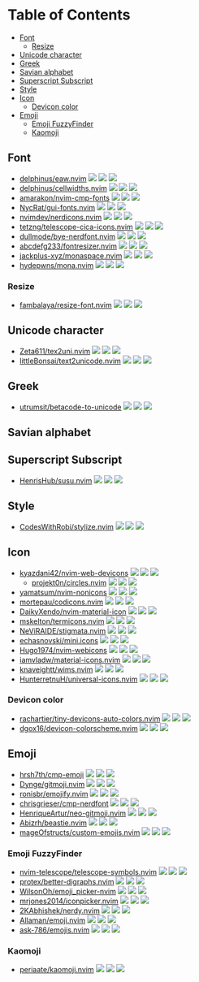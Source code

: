 # Table of Contents

<!-- toc -->

- [Font](#font)
  - [Resize](#resize)
- [Unicode character](#unicode-character)
- [Greek](#greek)
- [Savian alphabet](#savian-alphabet)
- [Superscript Subscript](#superscript-subscript)
- [Style](#style)
- [Icon](#icon)
  - [Devicon color](#devicon-color)
- [Emoji](#emoji)
  - [Emoji FuzzyFinder](#emoji-fuzzyfinder)
  - [Kaomoji](#kaomoji)

<!-- tocstop -->

## Font

- [delphinus/eaw.nvim](https://github.com/delphinus/eaw.nvim) ![](https://img.shields.io/github/stars/delphinus/eaw.nvim) ![](https://img.shields.io/github/last-commit/delphinus/eaw.nvim) ![](https://img.shields.io/github/commit-activity/y/delphinus/eaw.nvim)
- [delphinus/cellwidths.nvim](https://github.com/delphinus/cellwidths.nvim) ![](https://img.shields.io/github/stars/delphinus/cellwidths.nvim) ![](https://img.shields.io/github/last-commit/delphinus/cellwidths.nvim) ![](https://img.shields.io/github/commit-activity/y/delphinus/cellwidths.nvim)
- [amarakon/nvim-cmp-fonts](https://github.com/amarakon/nvim-cmp-fonts) ![](https://img.shields.io/github/stars/amarakon/nvim-cmp-fonts) ![](https://img.shields.io/github/last-commit/amarakon/nvim-cmp-fonts) ![](https://img.shields.io/github/commit-activity/y/amarakon/nvim-cmp-fonts)
- [NycRat/gui-fonts.nvim](https://github.com/NycRat/gui-fonts.nvim) ![](https://img.shields.io/github/stars/NycRat/gui-fonts.nvim) ![](https://img.shields.io/github/last-commit/NycRat/gui-fonts.nvim) ![](https://img.shields.io/github/commit-activity/y/NycRat/gui-fonts.nvim)
- [nvimdev/nerdicons.nvim](https://github.com/nvimdev/nerdicons.nvim) ![](https://img.shields.io/github/stars/nvimdev/nerdicons.nvim) ![](https://img.shields.io/github/last-commit/nvimdev/nerdicons.nvim) ![](https://img.shields.io/github/commit-activity/y/nvimdev/nerdicons.nvim)
- [tetzng/telescope-cica-icons.nvim](https://github.com/tetzng/telescope-cica-icons.nvim) ![](https://img.shields.io/github/stars/tetzng/telescope-cica-icons.nvim) ![](https://img.shields.io/github/last-commit/tetzng/telescope-cica-icons.nvim) ![](https://img.shields.io/github/commit-activity/y/tetzng/telescope-cica-icons.nvim)
- [dullmode/bye-nerdfont.nvim](https://github.com/dullmode/bye-nerdfont.nvim) ![](https://img.shields.io/github/stars/dullmode/bye-nerdfont.nvim) ![](https://img.shields.io/github/last-commit/dullmode/bye-nerdfont.nvim) ![](https://img.shields.io/github/commit-activity/y/dullmode/bye-nerdfont.nvim)
- [abcdefg233/fontresizer.nvim](https://github.com/abcdefg233/fontresizer.nvim) ![](https://img.shields.io/github/stars/abcdefg233/fontresizer.nvim) ![](https://img.shields.io/github/last-commit/abcdefg233/fontresizer.nvim) ![](https://img.shields.io/github/commit-activity/y/abcdefg233/fontresizer.nvim)
- [jackplus-xyz/monaspace.nvim](https://github.com/jackplus-xyz/monaspace.nvim) ![](https://img.shields.io/github/stars/jackplus-xyz/monaspace.nvim) ![](https://img.shields.io/github/last-commit/jackplus-xyz/monaspace.nvim) ![](https://img.shields.io/github/commit-activity/y/jackplus-xyz/monaspace.nvim)
- [hydepwns/mona.nvim](https://github.com/hydepwns/mona.nvim) ![](https://img.shields.io/github/stars/hydepwns/mona.nvim) ![](https://img.shields.io/github/last-commit/hydepwns/mona.nvim) ![](https://img.shields.io/github/commit-activity/y/hydepwns/mona.nvim)
 
### Resize

- [fambalaya/resize-font.nvim](https://github.com/fambalaya/resize-font.nvim) ![](https://img.shields.io/github/stars/fambalaya/resize-font.nvim) ![](https://img.shields.io/github/last-commit/fambalaya/resize-font.nvim) ![](https://img.shields.io/github/commit-activity/y/fambalaya/resize-font.nvim)

## Unicode character

- [Zeta611/tex2uni.nvim](https://github.com/Zeta611/tex2uni.nvim) ![](https://img.shields.io/github/stars/Zeta611/tex2uni.nvim) ![](https://img.shields.io/github/last-commit/Zeta611/tex2uni.nvim) ![](https://img.shields.io/github/commit-activity/y/Zeta611/tex2uni.nvim)
- [littleBonsai/text2unicode.nvim](https://github.com/littleBonsai/text2unicode.nvim) ![](https://img.shields.io/github/stars/littleBonsai/text2unicode.nvim) ![](https://img.shields.io/github/last-commit/littleBonsai/text2unicode.nvim) ![](https://img.shields.io/github/commit-activity/y/littleBonsai/text2unicode.nvim)

## Greek

- [utrumsit/betacode-to-unicode](https://github.com/utrumsit/betacode-to-unicode) ![](https://img.shields.io/github/stars/utrumsit/betacode-to-unicode) ![](https://img.shields.io/github/last-commit/utrumsit/betacode-to-unicode) ![](https://img.shields.io/github/commit-activity/y/utrumsit/betacode-to-unicode)

## Savian alphabet

## Superscript Subscript

- [HenrisHub/susu.nvim](https://github.com/HenrisHub/susu.nvim) ![](https://img.shields.io/github/stars/HenrisHub/susu.nvim) ![](https://img.shields.io/github/last-commit/HenrisHub/susu.nvim) ![](https://img.shields.io/github/commit-activity/y/HenrisHub/susu.nvim)

## Style

- [CodesWithRobi/stylize.nvim](https://github.com/CodesWithRobi/stylize.nvim) ![](https://img.shields.io/github/stars/CodesWithRobi/stylize.nvim) ![](https://img.shields.io/github/last-commit/CodesWithRobi/stylize.nvim) ![](https://img.shields.io/github/commit-activity/y/CodesWithRobi/stylize.nvim)

## Icon

- [kyazdani42/nvim-web-devicons](https://github.com/kyazdani42/nvim-web-devicons) ![](https://img.shields.io/github/stars/kyazdani42/nvim-web-devicons) ![](https://img.shields.io/github/last-commit/kyazdani42/nvim-web-devicons) ![](https://img.shields.io/github/commit-activity/y/kyazdani42/nvim-web-devicons)
  - [projekt0n/circles.nvim](https://github.com/projekt0n/circles.nvim) ![](https://img.shields.io/github/stars/projekt0n/circles.nvim) ![](https://img.shields.io/github/last-commit/projekt0n/circles.nvim) ![](https://img.shields.io/github/commit-activity/y/projekt0n/circles.nvim)
- [yamatsum/nvim-nonicons](https://github.com/yamatsum/nvim-nonicons) ![](https://img.shields.io/github/stars/yamatsum/nvim-nonicons) ![](https://img.shields.io/github/last-commit/yamatsum/nvim-nonicons) ![](https://img.shields.io/github/commit-activity/y/yamatsum/nvim-nonicons)
- [mortepau/codicons.nvim](https://github.com/mortepau/codicons.nvim) ![](https://img.shields.io/github/stars/mortepau/codicons.nvim) ![](https://img.shields.io/github/last-commit/mortepau/codicons.nvim) ![](https://img.shields.io/github/commit-activity/y/mortepau/codicons.nvim)
- [DaikyXendo/nvim-material-icon](https://github.com/DaikyXendo/nvim-material-icon) ![](https://img.shields.io/github/stars/DaikyXendo/nvim-material-icon) ![](https://img.shields.io/github/last-commit/DaikyXendo/nvim-material-icon) ![](https://img.shields.io/github/commit-activity/y/DaikyXendo/nvim-material-icon)
- [mskelton/termicons.nvim](https://github.com/mskelton/termicons.nvim) ![](https://img.shields.io/github/stars/mskelton/termicons.nvim) ![](https://img.shields.io/github/last-commit/mskelton/termicons.nvim) ![](https://img.shields.io/github/commit-activity/y/mskelton/termicons.nvim)
- [NeViRAIDE/stigmata.nvim](https://github.com/NeViRAIDE/stigmata.nvim) ![](https://img.shields.io/github/stars/NeViRAIDE/stigmata.nvim) ![](https://img.shields.io/github/last-commit/NeViRAIDE/stigmata.nvim) ![](https://img.shields.io/github/commit-activity/y/NeViRAIDE/stigmata.nvim)
- [echasnovski/mini.icons](https://github.com/echasnovski/mini.icons) ![](https://img.shields.io/github/stars/echasnovski/mini.icons) ![](https://img.shields.io/github/last-commit/echasnovski/mini.icons) ![](https://img.shields.io/github/commit-activity/y/echasnovski/mini.icons)
- [Hugo1974/nvim-webicons](https://github.com/Hugo1974/nvim-webicons) ![](https://img.shields.io/github/stars/Hugo1974/nvim-webicons) ![](https://img.shields.io/github/last-commit/Hugo1974/nvim-webicons) ![](https://img.shields.io/github/commit-activity/y/Hugo1974/nvim-webicons)
- [iamvladw/material-icons.nvim](https://github.com/iamvladw/material-icons.nvim) ![](https://img.shields.io/github/stars/iamvladw/material-icons.nvim) ![](https://img.shields.io/github/last-commit/iamvladw/material-icons.nvim) ![](https://img.shields.io/github/commit-activity/y/iamvladw/material-icons.nvim)
- [knaveightt/wims.nvim](https://github.com/knaveightt/wims.nvim) ![](https://img.shields.io/github/stars/knaveightt/wims.nvim) ![](https://img.shields.io/github/last-commit/knaveightt/wims.nvim) ![](https://img.shields.io/github/commit-activity/y/knaveightt/wims.nvim)
- [HunterretnuH/universal-icons.nvim](https://github.com/HunterretnuH/universal-icons.nvim) ![](https://img.shields.io/github/stars/HunterretnuH/universal-icons.nvim) ![](https://img.shields.io/github/last-commit/HunterretnuH/universal-icons.nvim) ![](https://img.shields.io/github/commit-activity/y/HunterretnuH/universal-icons.nvim)

### Devicon color

- [rachartier/tiny-devicons-auto-colors.nvim](https://github.com/rachartier/tiny-devicons-auto-colors.nvim) ![](https://img.shields.io/github/stars/rachartier/tiny-devicons-auto-colors.nvim) ![](https://img.shields.io/github/last-commit/rachartier/tiny-devicons-auto-colors.nvim) ![](https://img.shields.io/github/commit-activity/y/rachartier/tiny-devicons-auto-colors.nvim)
- [dgox16/devicon-colorscheme.nvim](https://github.com/dgox16/devicon-colorscheme.nvim) ![](https://img.shields.io/github/stars/dgox16/devicon-colorscheme.nvim) ![](https://img.shields.io/github/last-commit/dgox16/devicon-colorscheme.nvim) ![](https://img.shields.io/github/commit-activity/y/dgox16/devicon-colorscheme.nvim)

## Emoji

- [hrsh7th/cmp-emoji](https://github.com/hrsh7th/cmp-emoji) ![](https://img.shields.io/github/stars/hrsh7th/cmp-emoji) ![](https://img.shields.io/github/last-commit/hrsh7th/cmp-emoji) ![](https://img.shields.io/github/commit-activity/y/hrsh7th/cmp-emoji)
- [Dynge/gitmoji.nvim](https://github.com/Dynge/gitmoji.nvim) ![](https://img.shields.io/github/stars/Dynge/gitmoji.nvim) ![](https://img.shields.io/github/last-commit/Dynge/gitmoji.nvim) ![](https://img.shields.io/github/commit-activity/y/Dynge/gitmoji.nvim)
- [ronisbr/emojify.nvim](https://github.com/ronisbr/emojify.nvim) ![](https://img.shields.io/github/stars/ronisbr/emojify.nvim) ![](https://img.shields.io/github/last-commit/ronisbr/emojify.nvim) ![](https://img.shields.io/github/commit-activity/y/ronisbr/emojify.nvim)
- [chrisgrieser/cmp-nerdfont](https://github.com/chrisgrieser/cmp-nerdfont) ![](https://img.shields.io/github/stars/chrisgrieser/cmp-nerdfont) ![](https://img.shields.io/github/last-commit/chrisgrieser/cmp-nerdfont) ![](https://img.shields.io/github/commit-activity/y/chrisgrieser/cmp-nerdfont)
- [HenriqueArtur/neo-gitmoji.nvim](https://github.com/HenriqueArtur/neo-gitmoji.nvim) ![](https://img.shields.io/github/stars/HenriqueArtur/neo-gitmoji.nvim) ![](https://img.shields.io/github/last-commit/HenriqueArtur/neo-gitmoji.nvim) ![](https://img.shields.io/github/commit-activity/y/HenriqueArtur/neo-gitmoji.nvim)
- [Abizrh/beastie.nvim](https://github.com/Abizrh/beastie.nvim) ![](https://img.shields.io/github/stars/Abizrh/beastie.nvim) ![](https://img.shields.io/github/last-commit/Abizrh/beastie.nvim) ![](https://img.shields.io/github/commit-activity/y/Abizrh/beastie.nvim)
- [mageOfstructs/custom-emojis.nvim](https://github.com/mageOfstructs/custom-emojis.nvim) ![](https://img.shields.io/github/stars/mageOfstructs/custom-emojis.nvim) ![](https://img.shields.io/github/last-commit/mageOfstructs/custom-emojis.nvim) ![](https://img.shields.io/github/commit-activity/y/mageOfstructs/custom-emojis.nvim)

### Emoji FuzzyFinder

- [nvim-telescope/telescope-symbols.nvim](https://github.com/nvim-telescope/telescope-symbols.nvim) ![](https://img.shields.io/github/stars/nvim-telescope/telescope-symbols.nvim) ![](https://img.shields.io/github/last-commit/nvim-telescope/telescope-symbols.nvim) ![](https://img.shields.io/github/commit-activity/y/nvim-telescope/telescope-symbols.nvim)
- [protex/better-digraphs.nvim](https://github.com/protex/better-digraphs.nvim) ![](https://img.shields.io/github/stars/protex/better-digraphs.nvim) ![](https://img.shields.io/github/last-commit/protex/better-digraphs.nvim) ![](https://img.shields.io/github/commit-activity/y/protex/better-digraphs.nvim)
- [WilsonOh/emoji_picker-nvim](https://github.com/WilsonOh/emoji_picker-nvim) ![](https://img.shields.io/github/stars/WilsonOh/emoji_picker-nvim) ![](https://img.shields.io/github/last-commit/WilsonOh/emoji_picker-nvim) ![](https://img.shields.io/github/commit-activity/y/WilsonOh/emoji_picker-nvim)
- [mrjones2014/iconpicker.nvim](https://github.com/mrjones2014/iconpicker.nvim) ![](https://img.shields.io/github/stars/mrjones2014/iconpicker.nvim) ![](https://img.shields.io/github/last-commit/mrjones2014/iconpicker.nvim) ![](https://img.shields.io/github/commit-activity/y/mrjones2014/iconpicker.nvim)
- [2KAbhishek/nerdy.nvim](https://github.com/2KAbhishek/nerdy.nvim) ![](https://img.shields.io/github/stars/2KAbhishek/nerdy.nvim) ![](https://img.shields.io/github/last-commit/2KAbhishek/nerdy.nvim) ![](https://img.shields.io/github/commit-activity/y/2KAbhishek/nerdy.nvim)
- [Allaman/emoji.nvim](https://github.com/Allaman/emoji.nvim) ![](https://img.shields.io/github/stars/Allaman/emoji.nvim) ![](https://img.shields.io/github/last-commit/Allaman/emoji.nvim) ![](https://img.shields.io/github/commit-activity/y/Allaman/emoji.nvim)
- [ask-786/emojis.nvim](https://github.com/ask-786/emojis.nvim) ![](https://img.shields.io/github/stars/ask-786/emojis.nvim) ![](https://img.shields.io/github/last-commit/ask-786/emojis.nvim) ![](https://img.shields.io/github/commit-activity/y/ask-786/emojis.nvim)

### Kaomoji

- [periaate/kaomoji.nvim](https://github.com/periaate/kaomoji.nvim) ![](https://img.shields.io/github/stars/periaate/kaomoji.nvim) ![](https://img.shields.io/github/last-commit/periaate/kaomoji.nvim) ![](https://img.shields.io/github/commit-activity/y/periaate/kaomoji.nvim)
